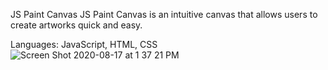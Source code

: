 JS Paint Canvas 
JS Paint Canvas is an intuitive canvas that allows users to create artworks quick and easy.

Languages: JavaScript, HTML, CSS
![Screen Shot 2020-08-17 at 1 37 21 PM](https://user-images.githubusercontent.com/61365299/136608646-daab10f6-780f-4730-8e79-a93153cdc2a5.png)
